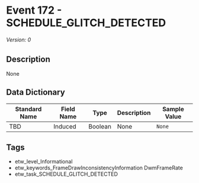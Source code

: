 # Event 172 - SCHEDULE_GLITCH_DETECTED
###### Version: 0

## Description
None

## Data Dictionary
|Standard Name|Field Name|Type|Description|Sample Value|
|---|---|---|---|---|
|TBD|Induced|Boolean|None|`None`|

## Tags
* etw_level_Informational
* etw_keywords_FrameDrawInconsistencyInformation DwmFrameRate
* etw_task_SCHEDULE_GLITCH_DETECTED